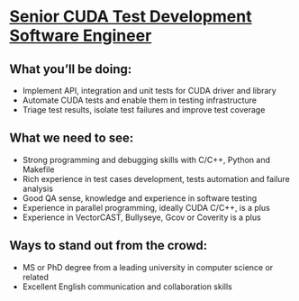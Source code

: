# [Senior CUDA Test Development Software Engineer](https://github.com/CarraZhou/NVIDIA-Position/blob/master/NVIDIA-Positions.md) #

## What you’ll be doing: ##
- Implement API, integration and unit tests for CUDA driver and library
- Automate CUDA tests and enable them in testing infrastructure
- Triage test results, isolate test failures and improve test coverage

## What we need to see: ##
- Strong programming and debugging skills with C/C++, Python and Makefile
- Rich experience in test cases development, tests automation and failure analysis
- Good QA sense, knowledge and experience in software testing
- Experience in parallel programming, ideally CUDA C/C++, is a plus
- Experience in VectorCAST, Bullyseye, Gcov or Coverity is a plus

## Ways to stand out from the crowd:  ##
- MS or PhD degree from a leading university in computer science or related
- Excellent English communication and collaboration skills
